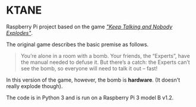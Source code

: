 # KTANE

Raspberry Pi project based on the game *["Keep Talking and Nobody Explodes"](https://www.keeptalkinggame.com)*.

The original game describes the basic premise as follows.

> You’re alone in a room with a bomb. Your friends, the “Experts”, have the manual needed to defuse it. But there’s a catch: the Experts can’t see the bomb, so everyone will need to talk it out – fast!

In this version of the game, however, the bomb is **hardware**. (It doesn't really explode though).

The code is in Python 3 and is run on a Raspberry Pi 3 model B v1.2.
